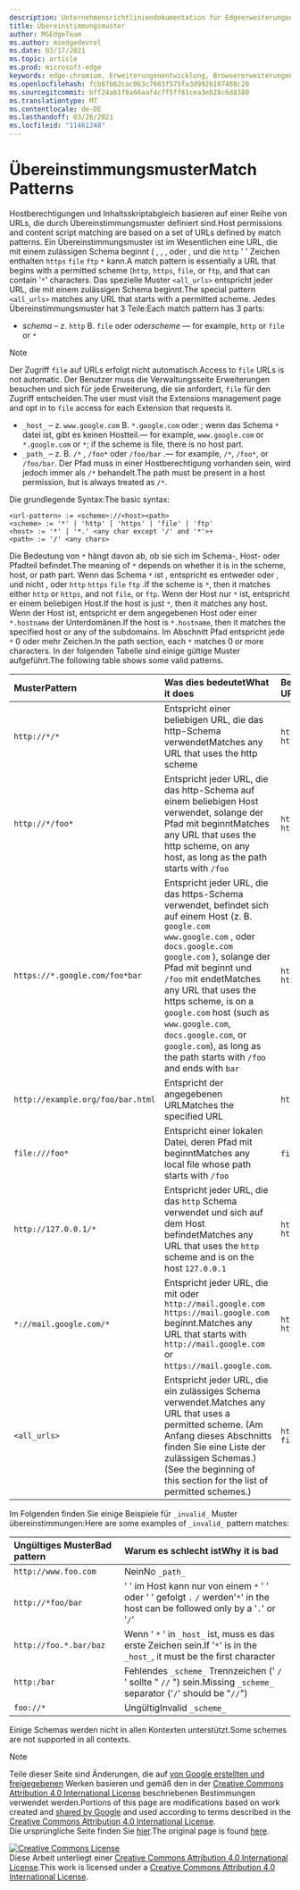 ```yaml
---
description: Unternehmensrichtliniendokumentation für Edgeerweiterungen (Chromium).
title: Übereinstimmungsmuster
author: MSEdgeTeam
ms.author: msedgedevrel
ms.date: 03/17/2021
ms.topic: article
ms.prod: microsoft-edge
keywords: edge-chromium, Erweiterungenentwicklung, Browsererweiterungen, Addons, Partner Center, Entwickler
ms.openlocfilehash: fcb87b62cac063c7663f575fa3d992b187408c28
ms.sourcegitcommit: bff24ab1f0a66aaf4c7f5ff81cea3eb28c6d8380
ms.translationtype: MT
ms.contentlocale: de-DE
ms.lasthandoff: 03/26/2021
ms.locfileid: "11461248"
---
```

<!-- Copyright A. W. Fuchs

   Licensed under the Apache License, Version 2.0 (the "License");
   you may not use this file except in compliance with the License.
   You may obtain a copy of the License at

       https://www.apache.org/licenses/LICENSE-2.0

   Unless required by applicable law or agreed to in writing, software
   distributed under the License is distributed on an "AS IS" BASIS,
   WITHOUT WARRANTIES OR CONDITIONS OF ANY KIND, either express or implied.
   See the License for the specific language governing permissions and
   limitations under the License.  -->  
# <a name="match-patterns"></a><span data-ttu-id="1937f-104">Übereinstimmungsmuster</span><span class="sxs-lookup"><span data-stu-id="1937f-104">Match Patterns</span></span>

<span data-ttu-id="1937f-105">Hostberechtigungen und Inhaltsskriptabgleich basieren auf einer Reihe von URLs, die durch Übereinstimmungsmuster definiert sind.</span><span class="sxs-lookup"><span data-stu-id="1937f-105">Host permissions and content script matching are based on a set of URLs defined by match patterns.</span></span>  <span data-ttu-id="1937f-106">Ein Übereinstimmungsmuster ist im Wesentlichen eine URL, die mit einem zulässigen Schema beginnt ( , , , oder , und die `http` ' ' Zeichen enthalten `https` `file` `ftp` `*` kann.</span><span class="sxs-lookup"><span data-stu-id="1937f-106">A match pattern is essentially a URL that begins with a permitted scheme (`http`, `https`, `file`, or `ftp`, and that can contain '`*`' characters.</span></span>  <span data-ttu-id="1937f-107">Das spezielle Muster `<all_urls>` entspricht jeder URL, die mit einem zulässigen Schema beginnt.</span><span class="sxs-lookup"><span data-stu-id="1937f-107">The special pattern `<all_urls>` matches any URL that starts with a permitted scheme.</span></span>  <span data-ttu-id="1937f-108">Jedes Übereinstimmungsmuster hat 3 Teile:</span><span class="sxs-lookup"><span data-stu-id="1937f-108">Each match pattern has 3 parts:</span></span>  

*   <span data-ttu-id="1937f-109">_schema_ – z. `http` B. `file` oder oder</span><span class="sxs-lookup"><span data-stu-id="1937f-109">_scheme_ — for example, `http` or `file` or</span></span> `*`  

> [!NOTE]
> <span data-ttu-id="1937f-110">Der Zugriff `file` auf URLs erfolgt nicht automatisch.</span><span class="sxs-lookup"><span data-stu-id="1937f-110">Access to `file` URLs is not automatic.</span></span>  <span data-ttu-id="1937f-111">Der Benutzer muss die Verwaltungsseite Erweiterungen besuchen und sich für jede Erweiterung, die sie anfordert, `file` für den Zugriff entscheiden.</span><span class="sxs-lookup"><span data-stu-id="1937f-111">The user must visit the Extensions management page and opt in to `file` access for each Extension that requests it.</span></span>  

*   `_host_` <span data-ttu-id="1937f-112">– z. `www.google.com` B. `*.google.com` oder ; wenn das Schema `*` datei ist, gibt es keinen Hostteil.</span><span class="sxs-lookup"><span data-stu-id="1937f-112">— for example, `www.google.com` or `*.google.com` or `*`; if the scheme is file, there is no host part.</span></span>  
*   `_path_` <span data-ttu-id="1937f-113">– z. B. `/*` , `/foo*` oder `/foo/bar` .</span><span class="sxs-lookup"><span data-stu-id="1937f-113">— for example, `/*`, `/foo*`, or `/foo/bar`.</span></span>  <span data-ttu-id="1937f-114">Der Pfad muss in einer Hostberechtigung vorhanden sein, wird jedoch immer als `/*` behandelt.</span><span class="sxs-lookup"><span data-stu-id="1937f-114">The path must be present in a host permission, but is always treated as `/*`.</span></span>  

<span data-ttu-id="1937f-115">Die grundlegende Syntax:</span><span class="sxs-lookup"><span data-stu-id="1937f-115">The basic syntax:</span></span>  

```shell
<url-pattern> := <scheme>://<host><path>
<scheme> := '*' | 'http' | 'https' | 'file' | 'ftp'
<host> := '*' | '*.' <any char except '/' and '*'>+
<path> := '/' <any chars>
```  

<span data-ttu-id="1937f-116">Die Bedeutung von `*` hängt davon ab, ob sie sich im Schema-, Host- oder Pfadteil befindet.</span><span class="sxs-lookup"><span data-stu-id="1937f-116">The meaning of `*` depends on whether it is in the scheme, host, or path part.</span></span>  <span data-ttu-id="1937f-117">Wenn das Schema `*` ist , entspricht es entweder oder , und nicht , oder `http` `https` `file` `ftp` .</span><span class="sxs-lookup"><span data-stu-id="1937f-117">If the scheme is `*`, then it matches either `http` or `https`, and not `file`, or `ftp`.</span></span>  <span data-ttu-id="1937f-118">Wenn der Host nur `*` ist, entspricht er einem beliebigen Host.</span><span class="sxs-lookup"><span data-stu-id="1937f-118">If the host is just `*`, then it matches any host.</span></span> <span data-ttu-id="1937f-119">Wenn der Host ist, entspricht er dem angegebenen Host oder einer `*.hostname` der Unterdomänen.</span><span class="sxs-lookup"><span data-stu-id="1937f-119">If the host is `*.hostname`, then it matches the specified host or any of the subdomains.</span></span>  <span data-ttu-id="1937f-120">Im Abschnitt Pfad entspricht jede `*` 0 oder mehr Zeichen.</span><span class="sxs-lookup"><span data-stu-id="1937f-120">In the path section, each `*` matches 0 or more characters.</span></span>  <span data-ttu-id="1937f-121">In der folgenden Tabelle sind einige gültige Muster aufgeführt.</span><span class="sxs-lookup"><span data-stu-id="1937f-121">The following table shows some valid patterns.</span></span>  

| <span data-ttu-id="1937f-122">Muster</span><span class="sxs-lookup"><span data-stu-id="1937f-122">Pattern</span></span> | <span data-ttu-id="1937f-123">Was dies bedeutet</span><span class="sxs-lookup"><span data-stu-id="1937f-123">What it does</span></span> | <span data-ttu-id="1937f-124">Beispiele für übereinstimmende URLs</span><span class="sxs-lookup"><span data-stu-id="1937f-124">Examples of matching URLs</span></span> |  
|:--- |:--- |:--- |  
| `http://*/*` | <span data-ttu-id="1937f-125">Entspricht einer beliebigen URL, die das http-Schema verwendet</span><span class="sxs-lookup"><span data-stu-id="1937f-125">Matches any URL that uses the http scheme</span></span> | `http://www.google.com` `http://example.org/foo/bar.html` |  
| `http://*/foo*` | <span data-ttu-id="1937f-126">Entspricht jeder URL, die das http-Schema auf einem beliebigen Host verwendet, solange der Pfad mit beginnt</span><span class="sxs-lookup"><span data-stu-id="1937f-126">Matches any URL that uses the http scheme, on any host, as long as the path starts with</span></span> `/foo` | `http://example.com/foo/bar.html` `http://www.google.com/foo` |  
| `https://*.google.com/foo*bar` | <span data-ttu-id="1937f-127">Entspricht jeder URL, die das https-Schema verwendet, befindet sich auf einem Host \(z. B. `google.com` `www.google.com` , oder `docs.google.com` `google.com` \), solange der Pfad mit beginnt und `/foo` mit endet</span><span class="sxs-lookup"><span data-stu-id="1937f-127">Matches any URL that uses the https scheme, is on a `google.com` host \(such as `www.google.com`, `docs.google.com`, or `google.com`\), as long as the path starts with `/foo` and ends with</span></span> `bar` | `https://www.google.com/foo/baz/bar` `https://docs.google.com/foobar` |  
| `http://example.org/foo/bar.html` | <span data-ttu-id="1937f-128">Entspricht der angegebenen URL</span><span class="sxs-lookup"><span data-stu-id="1937f-128">Matches the specified URL</span></span> | `http://example.org/foo/bar.html` |  
|`file:///foo*` | <span data-ttu-id="1937f-129">Entspricht einer lokalen Datei, deren Pfad mit beginnt</span><span class="sxs-lookup"><span data-stu-id="1937f-129">Matches any local file whose path starts with</span></span> `/foo` | `file:///foo/bar.html` `file:///foo` |  
| `http://127.0.0.1/*` | <span data-ttu-id="1937f-130">Entspricht jeder URL, die das `http` Schema verwendet und sich auf dem Host befindet</span><span class="sxs-lookup"><span data-stu-id="1937f-130">Matches any URL that uses the `http` scheme and is on the host</span></span> `127.0.0.1` | `http://127.0.0.1` `http://127.0.0.1/foo/bar.html` |  
| `*://mail.google.com/*` | <span data-ttu-id="1937f-131">Entspricht jeder URL, die mit oder `http://mail.google.com` `https://mail.google.com` beginnt.</span><span class="sxs-lookup"><span data-stu-id="1937f-131">Matches any URL that starts with `http://mail.google.com` or `https://mail.google.com`.</span></span> | `http://mail.google.com/foo/baz/bar` `https://mail.google.com/foobar` |  
| `<all_urls>` | <span data-ttu-id="1937f-132">Entspricht jeder URL, die ein zulässiges Schema verwendet.</span><span class="sxs-lookup"><span data-stu-id="1937f-132">Matches any URL that uses a permitted scheme.</span></span> <span data-ttu-id="1937f-133">\(Am Anfang dieses Abschnitts finden Sie eine Liste der zulässigen Schemas.\)</span><span class="sxs-lookup"><span data-stu-id="1937f-133">\(See the beginning of this section for the list of permitted schemes.\)</span></span> | `http://example.org/foo/bar.html` `file:///bar/baz.html` |  

<span data-ttu-id="1937f-134">Im Folgenden finden Sie einige Beispiele für `_invalid_` Muster übereinstimmungen:</span><span class="sxs-lookup"><span data-stu-id="1937f-134">Here are some examples of `_invalid_` pattern matches:</span></span>

| <span data-ttu-id="1937f-135">Ungültiges Muster</span><span class="sxs-lookup"><span data-stu-id="1937f-135">Bad pattern</span></span> | <span data-ttu-id="1937f-136">Warum es schlecht ist</span><span class="sxs-lookup"><span data-stu-id="1937f-136">Why it is bad</span></span> |  
|:--- |:--- |  
| `http://www.foo.com` | <span data-ttu-id="1937f-137">Nein</span><span class="sxs-lookup"><span data-stu-id="1937f-137">No</span></span> `_path_` |  
| `http://*foo/bar` | <span data-ttu-id="1937f-138">' ' im Host kann nur von einem `*` ' ' oder ' ' gefolgt `.` `/` werden</span><span class="sxs-lookup"><span data-stu-id="1937f-138">'`*`' in the host can be followed only by a '`.`' or '`/`'</span></span> |  
| `http://foo.*.bar/baz` | <span data-ttu-id="1937f-139">Wenn ' `*` ' in `_host_` ist, muss es das erste Zeichen sein.</span><span class="sxs-lookup"><span data-stu-id="1937f-139">If '`*`' is in the `_host_`, it must be the first character</span></span> |  
| `http:/bar` | <span data-ttu-id="1937f-140">Fehlendes `_scheme_` Trennzeichen \(' `/` ' sollte " `//` "\) sein.</span><span class="sxs-lookup"><span data-stu-id="1937f-140">Missing `_scheme_` separator \('`/`' should be "`//`"\)</span></span> |  
| `foo://*` | <span data-ttu-id="1937f-141">Ungültig</span><span class="sxs-lookup"><span data-stu-id="1937f-141">Invalid</span></span> `_scheme_` |  

<span data-ttu-id="1937f-142">Einige Schemas werden nicht in allen Kontexten unterstützt.</span><span class="sxs-lookup"><span data-stu-id="1937f-142">Some schemes are not supported in all contexts.</span></span>

> [!NOTE]
> <span data-ttu-id="1937f-143">Teile dieser Seite sind Änderungen, die auf [von Google erstellten und freigegebenen][GoogleSitePolicies] Werken basieren und gemäß den in der [Creative Commons Attribution 4.0 International License][CCA4IL] beschriebenen Bestimmungen verwendet werden.</span><span class="sxs-lookup"><span data-stu-id="1937f-143">Portions of this page are modifications based on work created and [shared by Google][GoogleSitePolicies] and used according to terms described in the [Creative Commons Attribution 4.0 International License][CCA4IL].</span></span>  
> <span data-ttu-id="1937f-144">Die ursprüngliche Seite finden Sie [hier](https://developer.chrome.com/extensions/match_patterns).</span><span class="sxs-lookup"><span data-stu-id="1937f-144">The original page is found [here](https://developer.chrome.com/extensions/match_patterns).</span></span>  

[![Creative Commons License][CCby4Image]][CCA4IL]  
<span data-ttu-id="1937f-146">Diese Arbeit unterliegt einer [Creative Commons Attribution 4.0 International License][CCA4IL].</span><span class="sxs-lookup"><span data-stu-id="1937f-146">This work is licensed under a [Creative Commons Attribution 4.0 International License][CCA4IL].</span></span>  

[CCA4IL]: https://creativecommons.org/licenses/by/4.0  
[CCby4Image]: https://i.creativecommons.org/l/by/4.0/88x31.png  
[GoogleSitePolicies]: https://developers.google.com/terms/site-policies  
